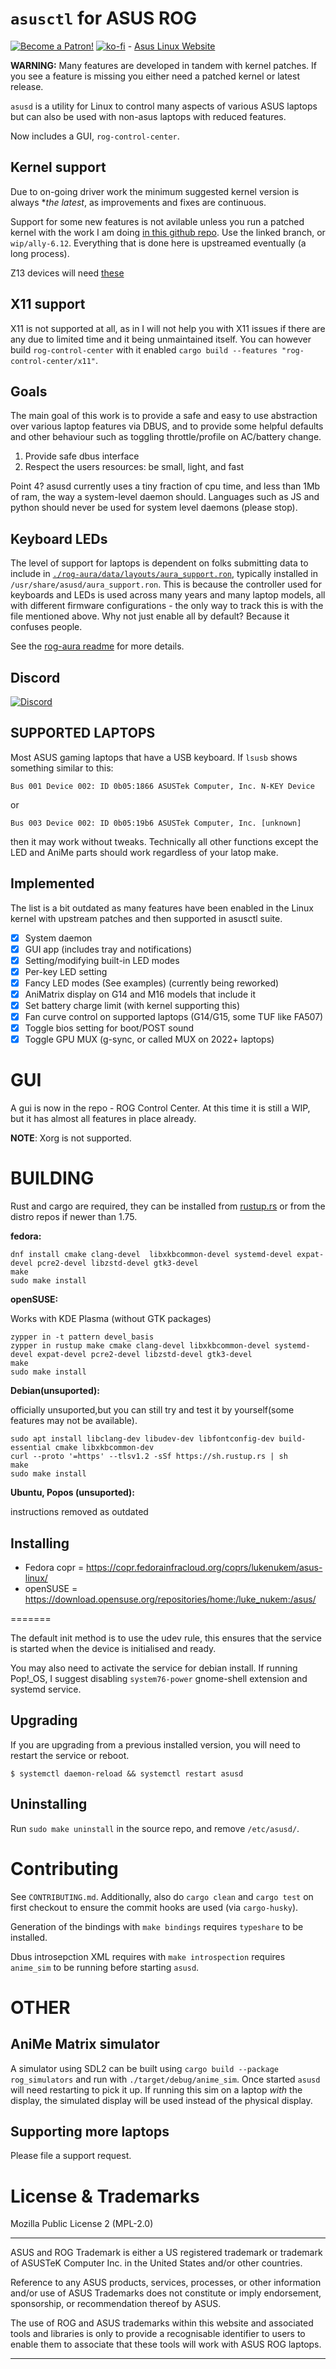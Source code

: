 # `asusctl` for ASUS ROG

[![Become a Patron!](https://github.com/codebard/patron-button-and-widgets-by-codebard/blob/master/images/become_a_patron_button.png?raw=true)](https://www.patreon.com/bePatron?u=7602281) [![ko-fi](https://ko-fi.com/img/githubbutton_sm.svg)](https://ko-fi.com/V7V5CLU67) - [Asus Linux Website](https://asus-linux.org/)

**WARNING:** Many features are developed in tandem with kernel patches. If you see a feature is missing you either need a patched kernel or latest release.

`asusd` is a utility for Linux to control many aspects of various ASUS laptops
but can also be used with non-asus laptops with reduced features.

Now includes a GUI, `rog-control-center`.

## Kernel support

Due to on-going driver work the minimum suggested kernel version is always **the latest*, as improvements and fixes are continuous.

Support for some new features is not avilable unless you run a patched kernel with the work I am doing [in this github repo](https://github.com/flukejones/linux/tree/wip/ally-6.13). Use the linked branch, or `wip/ally-6.12`. Everything that is done here is upstreamed eventually (a long process).

Z13 devices will need [these](https://lore.kernel.org/linux-input/20240416090402.31057-1-luke@ljones.dev/T/#t)

## X11 support

X11 is not supported at all, as in I will not help you with X11 issues if there are any due to limited time and it being unmaintained itself. You can however build `rog-control-center` with it enabled `cargo build --features "rog-control-center/x11"`.

## Goals

The main goal of this work is to provide a safe and easy to use abstraction over various laptop features via DBUS, and to provide some helpful defaults and other behaviour such as toggling throttle/profile on AC/battery change.

1. Provide safe dbus interface
2. Respect the users resources: be small, light, and fast

Point 4? asusd currently uses a tiny fraction of cpu time, and less than 1Mb of ram, the way
a system-level daemon should. Languages such as JS and python should never be used for system level daemons (please stop).

## Keyboard LEDs

The level of support for laptops is dependent on folks submitting data to include in [`./rog-aura/data/layouts/aura_support.ron`](./rog-aura/data/layouts/aura_support.ron), typically installed in `/usr/share/asusd/aura_support.ron`. This is because the controller used for keyboards and LEDs is used across many years and many laptop models, all with different firmware configurations - the only way to track this is with the file mentioned above. Why not just enable all by default? Because it confuses people.

See the [rog-aura readme](./rog-aura/README.md) for more details.

## Discord

[![Discord](https://img.shields.io/badge/Discord-7289DA?style=for-the-badge&logo=discord&logoColor=white)](https://discord.gg/z8y99XqPb7)

## SUPPORTED LAPTOPS

Most ASUS gaming laptops that have a USB keyboard. If `lsusb` shows something similar
to this:

```
Bus 001 Device 002: ID 0b05:1866 ASUSTek Computer, Inc. N-KEY Device
```

or

```
Bus 003 Device 002: ID 0b05:19b6 ASUSTek Computer, Inc. [unknown]
```

then it may work without tweaks. Technically all other functions except the LED
and AniMe parts should work regardless of your latop make.

## Implemented

The list is a bit outdated as many features have been enabled in the Linux kernel with upstream patches and then supported in asusctl suite.

- [x] System daemon
- [x] GUI app (includes tray and notifications)
- [x] Setting/modifying built-in LED modes
- [x] Per-key LED setting
- [x] Fancy LED modes (See examples) (currently being reworked)
- [x] AniMatrix display on G14 and M16 models that include it
- [x] Set battery charge limit (with kernel supporting this)
- [x] Fan curve control on supported laptops (G14/G15, some TUF like FA507)
- [x] Toggle bios setting for boot/POST sound
- [x] Toggle GPU MUX (g-sync, or called MUX on 2022+ laptops)

# GUI

A gui is now in the repo - ROG Control Center. At this time it is still a WIP, but it has almost all features in place already.

**NOTE**: Xorg is not supported.

# BUILDING

Rust and cargo are required, they can be installed from [rustup.rs](https://rustup.rs/) or from the distro repos if newer than 1.75.

**fedora:**

    dnf install cmake clang-devel  libxkbcommon-devel systemd-devel expat-devel pcre2-devel libzstd-devel gtk3-devel
    make
    sudo make install

**openSUSE:**

Works with KDE Plasma (without GTK packages)

    zypper in -t pattern devel_basis
    zypper in rustup make cmake clang-devel libxkbcommon-devel systemd-devel expat-devel pcre2-devel libzstd-devel gtk3-devel
    make
    sudo make install

**Debian(unsuported):**

officially unsuported,but you can still try and test it by yourself(some features may not be available).

    sudo apt install libclang-dev libudev-dev libfontconfig-dev build-essential cmake libxkbcommon-dev
    curl --proto '=https' --tlsv1.2 -sSf https://sh.rustup.rs | sh
    make
    sudo make install

**Ubuntu, Popos (unsuported):**

instructions removed as outdated

## Installing

- Fedora copr = https://copr.fedorainfracloud.org/coprs/lukenukem/asus-linux/
- openSUSE = https://download.opensuse.org/repositories/home:/luke_nukem:/asus/

=======

The default init method is to use the udev rule, this ensures that the service is
started when the device is initialised and ready.

You may also need to activate the service for debian install. If running Pop!\_OS, I suggest disabling `system76-power` gnome-shell extension and systemd service.

## Upgrading

If you are upgrading from a previous installed version, you will need to restart the service or reboot.

```
$ systemctl daemon-reload && systemctl restart asusd
```

## Uninstalling

Run `sudo make uninstall` in the source repo, and remove `/etc/asusd/`.

# Contributing

See `CONTRIBUTING.md`. Additionally, also do `cargo clean` and `cargo test` on first checkout to ensure the commit hooks are used (via `cargo-husky`).

Generation of the bindings with `make bindings` requires `typeshare` to be installed.

Dbus introsepction XML requires with `make introspection` requires `anime_sim` to be running before starting `asusd`.

# OTHER

## AniMe Matrix simulator

A simulator using SDL2 can be built using `cargo build --package rog_simulators` and run with `./target/debug/anime_sim`. Once started `asusd` will need restarting to pick it up. If running this sim on a laptop _with_ the display, the simulated display will be used instead of the physical display.

## Supporting more laptops

Please file a support request.

# License & Trademarks

Mozilla Public License 2 (MPL-2.0)

---

ASUS and ROG Trademark is either a US registered trademark or trademark of ASUSTeK Computer Inc. in the United States and/or other countries.

Reference to any ASUS products, services, processes, or other information and/or use of ASUS Trademarks does not constitute or imply endorsement, sponsorship, or recommendation thereof by ASUS.

The use of ROG and ASUS trademarks within this website and associated tools and libraries is only to provide a recognisable identifier to users to enable them to associate that these tools will work with ASUS ROG laptops.

---
